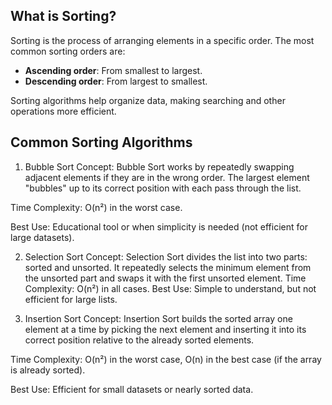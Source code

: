 ## What is Sorting?

Sorting is the process of arranging elements in a specific order. The most common sorting orders are:

- **Ascending order**: From smallest to largest.
- **Descending order**: From largest to smallest.

Sorting algorithms help organize data, making searching and other operations more efficient.

## Common Sorting Algorithms

1. Bubble Sort
   Concept: Bubble Sort works by repeatedly swapping adjacent elements if they are in the wrong order. The largest element "bubbles" up to its correct position with each pass through the list.

Time Complexity: O(n²) in the worst case.

Best Use: Educational tool or when simplicity is needed (not efficient for large datasets).

2. Selection Sort
   Concept: Selection Sort divides the list into two parts: sorted and unsorted. It repeatedly selects the minimum element from the unsorted part and swaps it with the first unsorted element.
   Time Complexity: O(n²) in all cases.
   Best Use: Simple to understand, but not efficient for large lists.

3. Insertion Sort
   Concept: Insertion Sort builds the sorted array one element at a time by picking the next element and inserting it into its correct position relative to the already sorted elements.

Time Complexity: O(n²) in the worst case, O(n) in the best case (if the array is already sorted).

Best Use: Efficient for small datasets or nearly sorted data.
